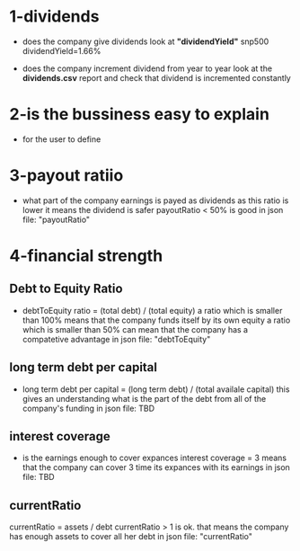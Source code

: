 

# 1-dividends
- does the company give dividends
    look at **"dividendYield"**
    snp500 dividendYield=1.66%

- does the company increment dividend from year to year
    look at the **dividends.csv** report and check that dividend is incremented constantly

# 2-is the bussiness easy to explain
- for the user to define

# 3-payout ratiio
- what part of the company earnings is payed as dividends
    as this ratio is lower it means the dividend is safer
    payoutRatio < 50% is good
    in json file:    "payoutRatio"

# 4-financial strength

## Debt to Equity Ratio
- debtToEquity ratio = (total debt) / (total equity)
    a ratio which is smaller than 100% means that the company funds itself by its own equity
    a ratio which is smaller than 50% can mean that the company has a compatetive advantage
in json file: "debtToEquity"


## long term debt per capital
- long term debt per capital = (long term debt) / (total availale capital)
    this gives an understanding what is the part of the debt from all of the company's funding
in json file:    TBD

## interest coverage
- is the earnings enough to cover expances
    interest coverage = 3 means that the company can cover 3 time its expances with its earnings
in json file:    TBD

## currentRatio
currentRatio = assets / debt
currentRatio > 1 is ok. that means the company has enough assets to cover all her debt
in json file:    "currentRatio"



